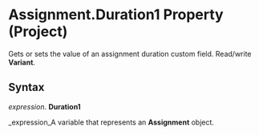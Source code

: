 
# Assignment.Duration1 Property (Project)

 Gets or sets the value of an assignment duration custom field. Read/write **Variant**.


## Syntax

 _expression_. **Duration1**

 _expression_A variable that represents an  **Assignment** object.

